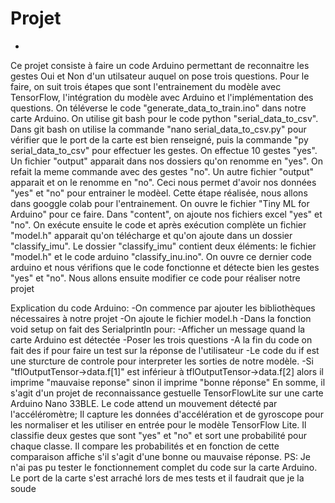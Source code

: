 # Projet
-
Ce projet consiste à faire un code Arduino permettant de reconnaitre les gestes Oui et Non d'un utilsateur auquel on pose trois questions.
Pour le faire, on suit trois étapes que sont l'entrainement du modèle avec TensorFlow, l'intégration du modèle avec Arduino et l'implémentation des questions.
On téléverse le code "generate_data_to_train.ino" dans notre carte Arduino. On utilise git bash pour le code python "serial_data_to_csv". Dans git bash on utilise la commande "nano serial_data_to_csv.py" pour vérifier que le port de la carte est bien renseigné, puis la commande "py serial_data_to_csv" pour effectuer les gestes. 
On effectue 10 gestes "yes". Un fichier "output" apparait dans nos dossiers qu'on renomme en "yes". On refait la meme commande avec des gestes "no". Un autre fichier "output" apparait et on le renomme en "no". Ceci nous permet d'avoir nos données "yes" et "no" pour entrainer le modèel.
Cette étape réalisée, nous allons dans googgle colab pour l'entrainement. On ouvre le fichier "Tiny ML for Arduino" pour ce faire. Dans "content", on ajoute nos fichiers excel "yes" et "no". On exécute ensuite le code et après exécution complète un fichier "model.h" apparait qu'on télécharge et qu'on ajoute dans un dossier "classify_imu".
Le dossier "classify_imu" contient deux éléments: le fichier "model.h" et le code arduino "classify_inu.ino". On ouvre ce dernier code arduino et nous vérifions que le code fonctionne et détecte bien les gestes "yes" et "no". Nous allons ensuite modifier ce code pour réaliser notre projet

Explication du code Arduino:
  -On commence par ajouter les bibliothèques nécessaires à notre projet
  -On ajoute le fichier model.h
  -Dans la fonction void setup on fait des Serialprintln pour:
      -Afficher un message quand la carte Arduino est détectée
      -Poser les trois questions
  -A la fin du code on fait des if pour faire un test sur la réponse de l'utilisateur
  -Le code du if est une sturcture de controle pour interpreter les sorties de notre modèle. 
  -Si "tflOutputTensor->data.f[1]" est inférieur à tflOutputTensor->data.f[2] alors il imprime "mauvaise reponse" sinon il imprime "bonne réponse"
En somme, il s'agit d'un projet de reconnaissance gestuelle TensorFlowLite sur une carte Arduino Nano 33BLE. Le code attend un mouvement détecté par l'accéléromètre; Il capture les données d'accélération et de gyroscope pour les normaliser et les utiliser en entrée pour le modèle TensorFlow Lite. Il classifie deux gestes que sont "yes" et "no" et sort une probabilité pour chaque classe. Il compare les probabilités et en fonction de cette comparaison affiche s'il s'agit d'une bonne ou mauvaise réponse.
PS: Je n'ai pas pu tester le fonctionnement complet du code sur la carte Arduino. Le port de la carte s'est arraché lors de mes tests et il faudrait que je la soude
  

